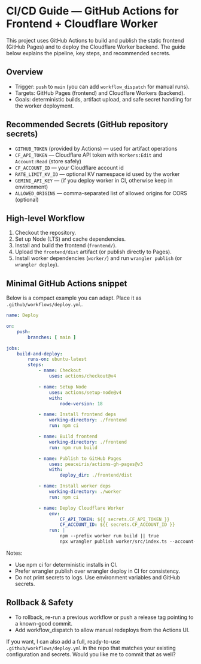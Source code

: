 # CI/CD Guide — GitHub Actions for Frontend + Cloudflare Worker

This project uses GitHub Actions to build and publish the static frontend (GitHub Pages) and to deploy the Cloudflare Worker backend. The guide below explains the pipeline, key steps, and recommended secrets.

## Overview

- Trigger: `push` to `main` (you can add `workflow_dispatch` for manual runs).
- Targets: GitHub Pages (frontend) and Cloudflare Workers (backend).
- Goals: deterministic builds, artifact upload, and safe secret handling for the worker deployment.

## Recommended Secrets (GitHub repository secrets)

- `GITHUB_TOKEN` (provided by Actions) — used for artifact operations
- `CF_API_TOKEN` — Cloudflare API token with `Workers:Edit` and `Account:Read` (store safely)
- `CF_ACCOUNT_ID` — your Cloudflare account id
- `RATE_LIMIT_KV_ID` — optional KV namespace id used by the worker
- `GEMINI_API_KEY` — (if you deploy worker in CI, otherwise keep in environment)
- `ALLOWED_ORIGINS` — comma-separated list of allowed origins for CORS (optional)

## High-level Workflow

1. Checkout the repository.
2. Set up Node (LTS) and cache dependencies.
3. Install and build the frontend (`frontend/`).
4. Upload the `frontend/dist` artifact (or publish directly to Pages).
5. Install worker dependencies (`worker/`) and run `wrangler publish` (or `wrangler deploy`).

## Minimal GitHub Actions snippet

Below is a compact example you can adapt. Place it as `.github/workflows/deploy.yml`.

```yaml
name: Deploy

on:
    push:
        branches: [ main ]

jobs:
    build-and-deploy:
        runs-on: ubuntu-latest
        steps:
            - name: Checkout
                uses: actions/checkout@v4

            - name: Setup Node
                uses: actions/setup-node@v4
                with:
                    node-version: 18

            - name: Install frontend deps
                working-directory: ./frontend
                run: npm ci

            - name: Build frontend
                working-directory: ./frontend
                run: npm run build

            - name: Publish to GitHub Pages
                uses: peaceiris/actions-gh-pages@v3
                with:
                    deploy_dir: ./frontend/dist

            - name: Install worker deps
                working-directory: ./worker
                run: npm ci

            - name: Deploy Cloudflare Worker
                env:
                    CF_API_TOKEN: ${{ secrets.CF_API_TOKEN }}
                    CF_ACCOUNT_ID: ${{ secrets.CF_ACCOUNT_ID }}
                run: |
                    npm --prefix worker run build || true
                    npx wrangler publish worker/src/index.ts --account-id ${{ secrets.CF_ACCOUNT_ID }}
```

Notes:

- Use npm ci for deterministic installs in CI.
- Prefer wrangler publish over wrangler deploy in CI for consistency.
- Do not print secrets to logs. Use environment variables and GitHub secrets.

## Rollback & Safety

- To rollback, re-run a previous workflow or push a release tag pointing to a known-good commit.
- Add workflow_dispatch to allow manual redeploys from the Actions UI.

If you want, I can also add a full, ready-to-use `.github/workflows/deploy.yml` in the repo that matches your existing configuration and secrets. Would you like me to commit that as well?
